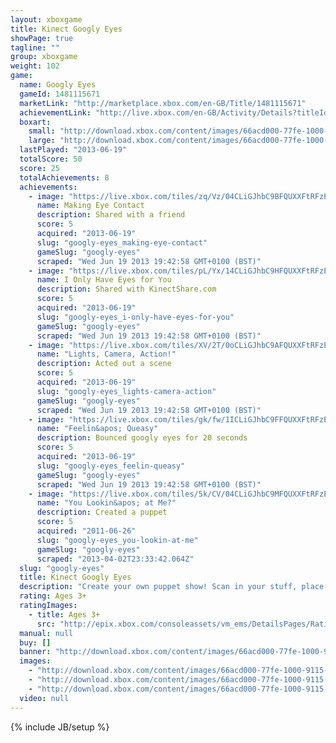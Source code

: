 ```yaml
---
layout: xboxgame
title: Kinect Googly Eyes
showPage: true
tagline: ""
group: xboxgame
weight: 102
game: 
  name: Googly Eyes
  gameId: 1481115671
  marketLink: "http://marketplace.xbox.com/en-GB/Title/1481115671"
  achievementLink: "http://live.xbox.com/en-GB/Activity/Details?titleId=1481115671"
  boxart: 
    small: "http://download.xbox.com/content/images/66acd000-77fe-1000-9115-d80258480817/1033/boxartsm.jpg"
    large: "http://download.xbox.com/content/images/66acd000-77fe-1000-9115-d80258480817/1033/boxartlg.jpg"
  lastPlayed: "2013-06-19"
  totalScore: 50
  score: 25
  totalAchievements: 8
  achievements: 
    - image: "https://live.xbox.com/tiles/zq/Vz/04CLiGJhbC9BFQUXXFtRFzE3L2FjaC8wLzUAAAAA5+fn-Fyl1Q==.jpg"
      name: Making Eye Contact
      description: Shared with a friend
      score: 5
      acquired: "2013-06-19"
      slug: "googly-eyes_making-eye-contact"
      gameSlug: "googly-eyes"
      scraped: "Wed Jun 19 2013 19:42:58 GMT+0100 (BST)"
    - image: "https://live.xbox.com/tiles/pL/Yx/14CLiGJhbC9HFQUXXFtRFzE3L2FjaC8wLzMAAAAA5+fn+B62vw==.jpg"
      name: I Only Have Eyes for You
      description: Shared with KinectShare.com
      score: 5
      acquired: "2013-06-19"
      slug: "googly-eyes_i-only-have-eyes-for-you"
      gameSlug: "googly-eyes"
      scraped: "Wed Jun 19 2013 19:42:58 GMT+0100 (BST)"
    - image: "https://live.xbox.com/tiles/XV/2T/0oCLiGJhbC9AFQUXXFtRFzE3L2FjaC8wLzQAAAAA5+fn-bxdRg==.jpg"
      name: "Lights, Camera, Action!"
      description: Acted out a scene
      score: 5
      acquired: "2013-06-19"
      slug: "googly-eyes_lights-camera-action"
      gameSlug: "googly-eyes"
      scraped: "Wed Jun 19 2013 19:42:58 GMT+0100 (BST)"
    - image: "https://live.xbox.com/tiles/gk/fw/1ICLiGJhbC9FFQUXXFtRFzE3L2FjaC8wLzEAAAAA5+fn+99HmQ==.jpg"
      name: "Feelin&apos; Queasy"
      description: Bounced googly eyes for 20 seconds
      score: 5
      acquired: "2013-06-19"
      slug: "googly-eyes_feelin-queasy"
      gameSlug: "googly-eyes"
      scraped: "Wed Jun 19 2013 19:42:58 GMT+0100 (BST)"
    - image: "https://live.xbox.com/tiles/5k/CV/04CLiGJhbC9MFQUXXFtRFzE3L2FjaC8wLzgAAAAA5+fn-LpA-Q==.jpg"
      name: "You Lookin&apos; at Me?"
      description: Created a puppet
      score: 5
      acquired: "2011-06-26"
      slug: "googly-eyes_you-lookin-at-me"
      gameSlug: "googly-eyes"
      scraped: "2013-04-02T23:33:42.064Z"
  slug: "googly-eyes"
  title: Kinect Googly Eyes
  description: "Create your own puppet show! Scan in your stuff, place googly eyes on it and bring it to life with your movement and voice. Create a special post for your favorite social network site or just goof off for the family!"
  rating: Ages 3+
  ratingImages: 
    - title: Ages 3+
      src: "http://epix.xbox.com/consoleassets/vm_ems/DetailsPages/RatingSystemID/14/default/Values/14001.png"
  manual: null
  buy: []
  banner: "http://download.xbox.com/content/images/66acd000-77fe-1000-9115-d80258480817/1033/banner.png"
  images: 
    - "http://download.xbox.com/content/images/66acd000-77fe-1000-9115-d80258480817/1033/screenlg1.jpg"
    - "http://download.xbox.com/content/images/66acd000-77fe-1000-9115-d80258480817/1033/screenlg2.jpg"
    - "http://download.xbox.com/content/images/66acd000-77fe-1000-9115-d80258480817/1033/screenlg3.jpg"
  video: null
---
```

{% include JB/setup %}